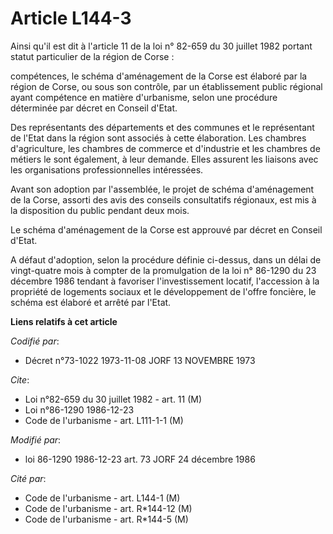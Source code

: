 # Article L144-3

Ainsi qu'il est dit à l'article 11 de la loi n° 82-659 du 30 juillet 1982 portant statut particulier de la région de Corse :

compétences, le schéma d'aménagement de la Corse est élaboré par la région de Corse, ou sous son contrôle, par un
établissement public régional ayant compétence en matière d'urbanisme, selon une procédure déterminée par décret en Conseil
d'Etat.

Des représentants des départements et des communes et le représentant de l'Etat dans la région sont associés à cette
élaboration. Les chambres d'agriculture, les chambres de commerce et d'industrie et les chambres de métiers le sont
également, à leur demande. Elles assurent les liaisons avec les organisations professionnelles intéressées.

Avant son adoption par l'assemblée, le projet de schéma d'aménagement de la Corse, assorti des avis des conseils consultatifs
régionaux, est mis à la disposition du public pendant deux mois.

Le schéma d'aménagement de la Corse est approuvé par décret en Conseil d'Etat.

A défaut d'adoption, selon la procédure définie ci-dessus, dans un délai de vingt-quatre mois à compter de la promulgation de
la loi n° 86-1290 du 23 décembre 1986 tendant à favoriser l'investissement locatif, l'accession à la propriété de logements
sociaux et le développement de l'offre foncière, le schéma est élaboré et arrêté par l'Etat.

**Liens relatifs à cet article**

_Codifié par_:

  - Décret n°73-1022 1973-11-08 JORF 13 NOVEMBRE 1973

_Cite_:

  - Loi n°82-659 du 30 juillet 1982 - art. 11 (M)
  - Loi n°86-1290 1986-12-23
  - Code de l'urbanisme - art. L111-1-1 (M)

_Modifié par_:

  - loi 86-1290 1986-12-23 art. 73 JORF 24 décembre 1986

_Cité par_:

  - Code de l'urbanisme - art. L144-1 (M)
  - Code de l'urbanisme - art. R*144-12 (M)
  - Code de l'urbanisme - art. R*144-5 (M)

